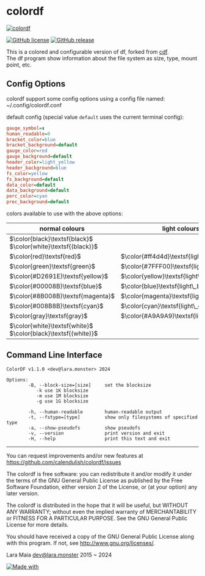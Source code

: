 colordf
======
[![colordf](https://lara.monster/archive/colordf.png)](https://github.com/calendulish/colordf)

[![GitHub license](https://img.shields.io/badge/license-GPLv2-brightgreen.svg?style=flat)](https://www.gnu.org/licenses/gpl-3.0.html)
[![GitHub release](https://img.shields.io/github/release/calendulish/colordf.svg?style=flat)](https://github.com/calendulish/colordf/releases)

This is a colored and configurable version of df, forked from [cdf](https://sourceforge.net/projects/bmp-plugins.berlios/).  
The df program show information about the file system as size, type, mount point, etc.

Config Options
--------------
colordf support some config options using a config file named:  
~/.config/colordf.conf

default config (special value `default` uses the current terminal config):
```ini
gauge_symbol=▮
human_readable=0
bracket_color=blue
bracket_background=default
gauge_color=red
gauge_background=default
header_color=light_yellow
header_background=blue
fs_color=yellow
fs_background=default
data_color=default
data_background=default
perc_color=cyan
prec_background=default
```

colors available to use with the above options:

| normal colours                                                      | light colours                              | special colours                    |
|---------------------------------------------------------------------|--------------------------------------------|------------------------------------|
| $`\color{black}\textsf{black}`$  $`\color{white}\textsf{(black)}`$  |                                            |                                    |
| $`\color{red}\textsf{red}`$                                         | $`\color{#ff4d4d}\textsf{light\_red}`$     | $`\color{#FF1493}\textsf{pink}`$   |
| $`\color{green}\textsf{green}`$                                     | $`\color{#7FFF00}\textsf{light\_green}`$   | $`\color{#DDA0DD}\textsf{rose}`$   |
| $`\color{#D2691E}\textsf{yellow}`$                                  | $`\color{yellow}\textsf{light\_yellow}`$   | $`\color{orange}\textsf{orange}`$  |
| $`\color{#00008B}\textsf{blue}`$                                    | $`\color{blue}\textsf{light\_blue}`$       | $`\color{#9400D3}\textsf{purple}`$ |
| $`\color{#8B008B}\textsf{magenta}`$                                 | $`\color{magenta}\textsf{light\_magenta}`$ | $`\color{#6600cc}\textsf{violet}`$ |
| $`\color{#008B8B}\textsf{cyan}`$                                    | $`\color{cyan}\textsf{light\_cyan}`$       |                                    |
| $`\color{gray}\textsf{gray}`$                                       | $`\color{#A9A9A9}\textsf{light\_gray}`$    |                                    |
| $`\color{white}\textsf{white}`$  $`\color{black}\textsf{(white)}`$  |                                            |                                    |

Command Line Interface
-----------------
```commandline
ColorDF v1.1.0 <dev@lara.monster> 2024

Options:
        -B, --block-size=[size]     set the blocksize
           -k use 1K blocksize
           -m use 1M blocksize
           -g use 1G blocksize

        -h, --human-readable        human-readable output
        -t, --fstype=[type]         show only filesystems of specified type
        -a, --show-pseudofs         show pseudofs
        -v, --version               print version and exit
        -H, --help                  print this text and exit
```
___________________________________________________________________________________________

You can request improvements and/or new features at https://github.com/calendulish/colordf/issues

The colordf is free software: you can redistribute it and/or modify it under the terms of the GNU General Public License as published by the Free Software Foundation, either version 2 of the License, or (at your option) any later version.

The colordf is distributed in the hope that it will be useful, but WITHOUT ANY WARRANTY; without even the implied warranty of MERCHANTABILITY or FITNESS FOR A PARTICULAR PURPOSE. See the GNU General Public License for more details.

You should have received a copy of the GNU General Public License along with this program. If not, see http://www.gnu.org/licenses/.

Lara Maia <dev@lara.monster> 2015 ~ 2024

[![Made with](https://img.shields.io/badge/made%20with-girl%20power-f070D0.svg?longCache=true&style=for-the-badge)](https://lara.monster)
